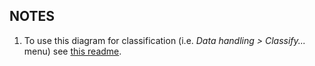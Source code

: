 ## NOTES

1. To use this diagram for classification (i.e. *Data handling >
   Classify...* menu) see [this readme](../Enrique2018/README.md).
